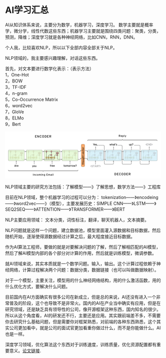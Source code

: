 # AI学习汇总
AI从知识体系来说，主要分为数学，机器学习，深度学习。
数学主要就是概率学，微分学，线性代数这些东西；机器学习主要就是围绕四类问题：聚类，分类，预测，降维；深度学习就是各种神经网络，比如CNN，RNN，DNN。

个人我，比较喜欢NLP，所以以下全部内容全部关于NLP。

NLP领域的，我主要感兴趣理解，对话这些东西。

首先，对文本要进行数学化表示：（表示方法）<br>
1，One-Hot<br>
2，BOW<br>
3，TF-IDF<br>
4，n-gram<br>
5，Co-Occurrence Matrix<br>
6，word2vec<br>
7，GloVe<br>
8，ELMo<br>
9，Bert<br>

![](./Imgs/seq2seq.png)

NLP领域主要的研究方法包括：了解模型——》了解思想，数学方法——》工程库

目前在NLP领域，整个机器学习的过程可以分为：
tokenization——》encodeing——》word2vec——》（模型），主要发展历史：SIMPLE CNN——》LSTM——》SEQ2SEQ——》ATTENTION——》TRANSFORMER——》BERT

NLP主要应用领域：
文本分类，词性标注，翻译，聊天机器人，文本摘要。

NLP问题就是这样一个问题，建立数据池，模型里面灌入源数据和目标数据，然后随机开始，逐渐使得源数据经过计算之后，最大程度接近目标数据。

作为AI算法工程师，要做的就是对要解决问题的了解，然后了解相匹配的AI模型，然后了解AI模型内部的各个部分对计算的作用，然后就是训练模型，微调参数。

就AI领域来说，其实本质就是一个数学问题。输入，输出。这个计算过程依赖于神经网络，计算过程解决两个问题：数据分类，数据链接（也可以叫做数据映射）。

对于一个模型，主要关注，模型用的什么神经网络结构，用的什么激活函数，用的什么优化方式，要解决什么问题。

目前国内在AI方面确实有很多公司在新成立，但是总的来说，AI还没有进入一个非常普及的阶段，这个也导致不是非常火。国内的AI在产业当中确实有应用，但是在研究领域，还是缺乏具有领导性的公司，像开源框架这种东西，国内知名的很少。所以从这个角度看，AI的研发还不行，主要还是应用。其实跟前端差不多，不需要你去研究什么基础问题，但是需要你对框架熟悉，对前端的各种东西熟悉，这个其实公司更加看中，就是公司的面试官更加看重你做过什么，而不是你能做什么。AI也是一样。

深度学习领域，优化算法这个东西对于训练速度，训练质量，优化资源配置都有重要意义。[论文链接](https://blog.csdn.net/heyongluoyao8/article/details/52478715).

